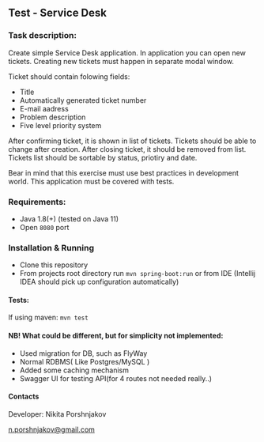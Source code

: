 ## Test - Service Desk
### Task description:
Create simple Service Desk application. In application you can open new tickets. Creating
new tickets must happen in separate modal window.

Ticket should contain folowing fields:

* Title
* Automatically generated ticket number
* E-mail aadress
* Problem description
* Five level priority system

After confirming ticket, it is shown in list of tickets. Tickets should be able to change after
creation. After closing ticket, it should be removed from list. Tickets list should be sortable by
status, priotiry and date.

Bear in mind that this exercise must use best practices in development world. This application
must be covered with tests.

### Requirements:
* Java 1.8(+) (tested on Java 11)
* Open `8080` port

### Installation & Running

* Clone this repository
* From projects root directory run `mvn spring-boot:run` or from IDE (Intellij IDEA should pick up configuration automatically)

#### Tests:
If using maven: `mvn test`

#### NB! What could be different, but for simplicity not implemented:
* Used migration for DB, such as FlyWay
* Normal RDBMS( Like Postgres/MySQL )
* Added some caching mechanism
* Swagger UI for testing API(for 4 routes not needed really..)

#### Contacts
Developer: Nikita Porshnjakov

[n.porshnjakov@gmail.com](mailto:n.porshnjakov@gmail.com)